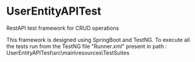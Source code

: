 # UserEntityAPITest
RestAPI test framework for CRUD operations

This framework is designed using SpringBoot and TestNG. 
To execute all the tests run from the TestNG file "Runner.xml" present in path : UserEntityAPITest\src\main\resources\TestSuites

